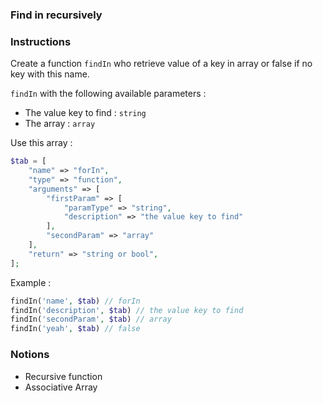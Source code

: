 ### Find in recursively

### Instructions

Create a function `findIn`  who retrieve value of a key in array or false if no key with this name. 

`findIn` with the following available parameters :
- The value key to find : `string`
- The array : `array`

Use this array : 
```php
$tab = [
    "name" => "forIn",
    "type" => "function",
    "arguments" => [
        "firstParam" => [
            "paramType" => "string",
            "description" => "the value key to find"
        ],
        "secondParam" => "array"
    ],
    "return" => "string or bool",
];
```

Example : 
```php
findIn('name', $tab) // forIn
findIn('description', $tab) // the value key to find
findIn('secondParam', $tab) // array
findIn('yeah', $tab) // false
```

### Notions

- Recursive function
- Associative Array